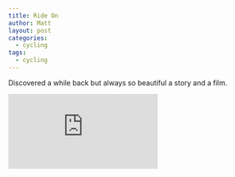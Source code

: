 ```yaml
---
title: Ride On
author: Matt
layout: post
categories:
  - cycling
tags:
  - cycling
---
```

Discovered a while back but always so beautiful a story and a film.

<div class="attachement iframe_wrapper">
<iframe src="http://www.youtube.com/embed/yHkOIFyC26E?rel=0" frameborder="0" allowfullscreen></iframe>
</div>